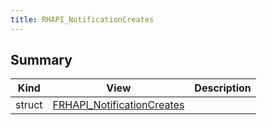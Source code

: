 ```yaml
---
title: RHAPI_NotificationCreates
---
```


## Summary
| Kind | View | Description |
|------|------|-------------|
|struct|[FRHAPI_NotificationCreates](/unreal-plugins/all/structfrhapi__notificationcreates/#structFRHAPI__NotificationCreates)||
